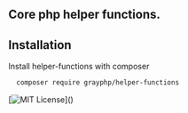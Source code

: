 ## Core php helper functions.

## Installation

Install helper-functions with composer

```bash
  composer require grayphp/helper-functions
```

[![MIT License](https://img.shields.io/apm/l/atomic-design-ui.svg?)]()
